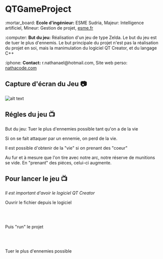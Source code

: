 # QTGameProject 

<p>:mortar_board: <strong>Ecole d'ingénieur:</strong> ESME Sudria, Majeur: Intelligence artificiel, Mineur: Gestion de projet, <a href="https://esme.fr">esme.fr</a></p>
<p>:computer: <strong>But du jeu:</strong> Réalisation d'un jeu de type Zelda. Le but du jeu est de tuer le plus d'ennemis. Le but principale du projet n'est pas la réalisation du projet en soi, mais la manimulation du logiciel QT Creator, et du langage C++</p>
<p>:iphone: <strong>Contact:</strong> r.nathanael@hotmail.com, Site web perso: <a href="https://nathacode.com">nathacode.com</a></p>

## Capture d'écran du Jeu  :camera:

![alt text](ScreenProjet.png)

## Régles du jeu  :tv:
<p>But du jeu: Tuer le plus d'ennemies possible tant qu'on a de la vie</p>
<p>Si on se fait attaquer par un ennemie, on perd de la vie.</p>
<p>Il est possible d'obtenir de la "vie" si on prenant des "coeur"</p>
<p>Au fur et à mesure que l'on tire avec notre arc, notre réserve de munitions se vide. En "prenant" des piéces, celui-ci augmente.</p>

## Pour lancer le jeu  :tv:
<p><i>Il est important d'avoir le logiciel QT Creator</i></p>
<p>Ouvrir le fichier depuis le logiciel</p>
<br><br>
<p>Puis "run" le projet</p>
<br><br>
<p>Tuer le plus d'ennemies possible</p>

